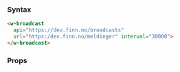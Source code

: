 ### Syntax

```html
<w-broadcast 
  api="https://dev.finn.no/broadcasts"
  url="https:/dev.finn.no/meldinger" interval="30000">
</w-broadcast>
```

### Props

<api-table type="elements" component="Broadcast" />
